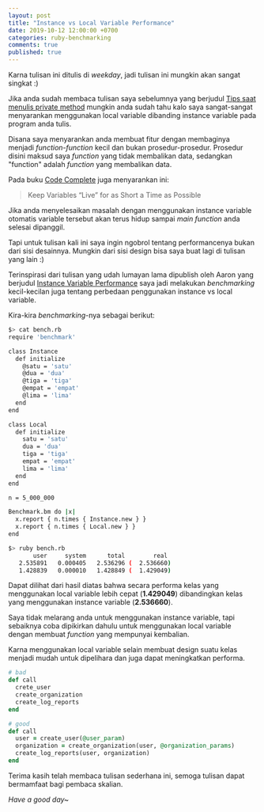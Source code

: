 ```yaml
---
layout: post
title: "Instance vs Local Variable Performance"
date: 2019-10-12 12:00:00 +0700
categories: ruby-benchmarking
comments: true
published: true
---
```


Karna tulisan ini ditulis di *weekday*, jadi tulisan ini mungkin akan sangat singkat :)

Jika anda sudah membaca tulisan saya sebelumnya yang berjudul [Tips saat menulis private method](https://philiplambok.github.io/clean-code/2019/07/06/tips-menulis-private-methods.html) mungkin anda sudah tahu kalo saya sangat-sangat menyarankan menggunakan local variable dibanding instance variable pada program anda tulis.

Disana saya menyarankan anda membuat fitur dengan membaginya menjadi *function-function* kecil dan bukan prosedur-prosedur. Prosedur disini maksud saya *function* yang tidak membalikan data, sedangkan "function" adalah *function* yang membalikan data.

Pada buku [Code Complete](https://www.amazon.com/Code-Complete-Practical-Handbook-Construction/dp/0735619670) juga menyarankan ini:

> Keep Variables “Live” for as Short a Time as Possible

Jika anda menyelesaikan masalah dengan menggunakan instance variable otomatis variable tersebut akan terus hidup sampai *main function* anda selesai dipanggil.

Tapi untuk tulisan kali ini saya ingin ngobrol tentang performancenya bukan dari sisi desainnya. Mungkin dari sisi design bisa saya buat lagi di tulisan yang lain :)

Terinspirasi dari tulisan yang udah lumayan lama dipublish oleh Aaron yang berjudul [Instance Variable Performance](https://tenderlovemaking.com/2019/06/26/instance-variable-performance.html) saya jadi melakukan *benchmarking* kecil-kecilan juga tentang perbedaan penggunakan instance vs local variable.

Kira-kira *benchmarking*-nya sebagai berikut:

```sh
$> cat bench.rb
require 'benchmark'

class Instance
  def initialize
    @satu = 'satu'
    @dua = 'dua'
    @tiga = 'tiga'
    @empat = 'empat'
    @lima = 'lima'
  end
end

class Local
  def initialize
    satu = 'satu'
    dua = 'dua'
    tiga = 'tiga'
    empat = 'empat'
    lima = 'lima'
  end
end

n = 5_000_000

Benchmark.bm do |x|
  x.report { n.times { Instance.new } }
  x.report { n.times { Local.new } }
end

$> ruby bench.rb
       user     system      total        real
   2.535891   0.000405   2.536296 (  2.536660)
   1.428839   0.000010   1.428849 (  1.429049)
```

Dapat dilihat dari hasil diatas bahwa secara performa kelas yang menggunakan local variable lebih cepat (**1.429049**) dibandingkan kelas yang menggunakan instance variable (**2.536660**).

Saya tidak melarang anda untuk menggunakan instance variable, tapi sebaiknya coba dipikirkan dahulu untuk menggunakan local variable dengan membuat *function* yang mempunyai kembalian.

Karna menggunakan local variable selain membuat design suatu kelas menjadi mudah untuk dipelihara dan juga dapat meningkatkan performa.

```rb
# bad
def call
  crete_user
  create_organization
  create_log_reports
end

# good
def call
  user = create_user(@user_param)
  organization = create_organization(user, @organization_params)
  create_log_reports(user, organization)
end
```

Terima kasih telah membaca tulisan sederhana ini, semoga tulisan dapat bermamfaat bagi pembaca skalian.

*Have a good day~*